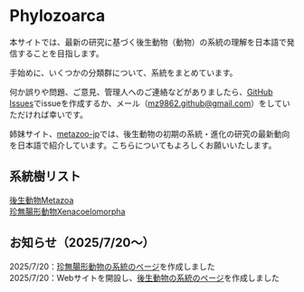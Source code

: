 # Phylozoarca
本サイトでは、最新の研究に基づく後生動物（動物）の系統の理解を日本語で発信することを目指します。

手始めに、いくつかの分類群について、系統をまとめています。

何か誤りや問題、ご意見、管理人へのご連絡などがありましたら、[GitHub Issues](https://github.com/MZ9862/phylozoarca/issues)でissueを作成するか、メール（<mz9862.github@gmail.com>）をしていただければ幸いです。

姉妹サイト、[metazoo-jp](https://mz9862.github.io/metazoo-jp/)では、後生動物の初期の系統・進化の研究の最新動向を日本語で紹介しています。こちらについてもよろしくお願いいたします。

## 系統樹リスト
[後生動物Metazoa](phylogenies/metazoa.md)  
[珍無腸形動物Xenacoelomorpha](phylogenies/xenacoelomorpha.md)

## お知らせ（2025/7/20～）
2025/7/20：[珍無腸形動物の系統のページ](phylogenies/xenacoelomorpha.md)を作成しました  
2025/7/20：Webサイトを開設し、[後生動物の系統のページ](phylogenies/metazoa.md)を作成しました
